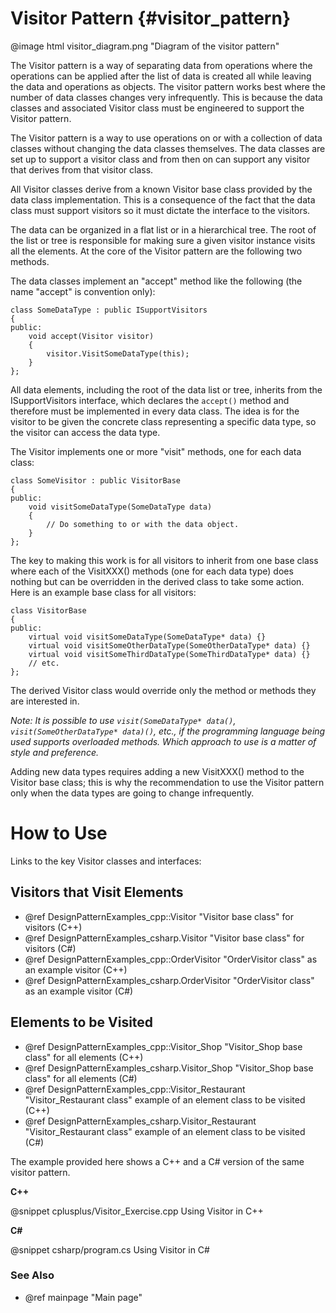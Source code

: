 # Visitor Pattern {#visitor_pattern}

@image html visitor_diagram.png "Diagram of the visitor pattern"

The Visitor pattern is a way of separating data from operations where the
operations can be applied after the list of data is created all while
leaving the data and operations as objects.  The visitor pattern works best
where the number of data classes changes very infrequently.  This is because
the data classes and associated Visitor class must be engineered to support the
Visitor pattern.

The Visitor pattern is a way to use operations on or with a collection of
data classes without changing the data classes themselves.  The data classes
are set up to support a visitor class and from then on can support any visitor
that derives from that visitor class.

All Visitor classes derive from a known Visitor base class provided by the
data class implementation.  This is a consequence of the fact that the data
class must support visitors so it must dictate the interface to the visitors.

The data can be organized in a flat list or in a hierarchical tree.  The root
of the list or tree is responsible for making sure a given visitor instance
visits all the elements.  At the core of the Visitor pattern are the following
two methods.

The data classes implement an "accept" method like the following (the name
"accept" is convention only):

~~~~~~~~~~~~~~~~~~~~~~~~~~~~~~~~~~~~~~~~~~~~~~~{.cpp}
class SomeDataType : public ISupportVisitors
{
public:
    void accept(Visitor visitor)
    {
        visitor.VisitSomeDataType(this);
    }
};
~~~~~~~~~~~~~~~~~~~~~~~~~~~~~~~~~~~~~~~~~~~~~~~

All data elements, including the root of the data list or tree, inherits from
the ISupportVisitors interface, which declares the `accept()` method and
therefore must be implemented in every data class.  The idea is for the visitor
to be given the concrete class representing a specific data type, so the
visitor can access the data type.

The Visitor implements one or more "visit" methods, one for each data class:

~~~~~~~~~~~~~~~~~~~~~~~~~~~~~~~~~~~~~~~~~~~~~~~{.cpp}
class SomeVisitor : public VisitorBase
{
public:
    void visitSomeDataType(SomeDataType data)
    {
        // Do something to or with the data object.
    }
};
~~~~~~~~~~~~~~~~~~~~~~~~~~~~~~~~~~~~~~~~~~~~~~~

The key to making this work is for all visitors to inherit from one base class
where each of the VisitXXX() methods (one for each data type) does nothing but
can be overridden in the derived class to take some action.  Here is an example
base class for all visitors:

~~~~~~~~~~~~~~~~~~~~~~~~~~~~~~~~~~~~~~~~~~~~~~~{.cpp}
class VisitorBase
{
public:
    virtual void visitSomeDataType(SomeDataType* data) {}
    virtual void visitSomeOtherDataType(SomeOtherDataType* data) {}
    virtual void visitSomeThirdDataType(SomeThirdDataType* data) {}
    // etc.
};
~~~~~~~~~~~~~~~~~~~~~~~~~~~~~~~~~~~~~~~~~~~~~~~

The derived Visitor class would override only the method or methods they are
interested in.

*Note: It is possible to use `visit(SomeDataType* data()`, `visit(SomeOtherDataType* data)()`,
etc., if the programming language being used supports overloaded methods.
Which approach to use is a matter of style and preference.*

Adding new data types requires adding a new VisitXXX() method to the Visitor
base class; this is why the recommendation to use the Visitor pattern only when
the data types are going to change infrequently.

# How to Use

Links to the key Visitor classes and interfaces:

## Visitors that Visit Elements
- @ref DesignPatternExamples_cpp::Visitor "Visitor base class" for visitors (C++)
- @ref DesignPatternExamples_csharp.Visitor "Visitor base class" for visitors (C#)
- @ref DesignPatternExamples_cpp::OrderVisitor "OrderVisitor class" as an example visitor (C++)
- @ref DesignPatternExamples_csharp.OrderVisitor "OrderVisitor class" as an example visitor (C#)

## Elements to be Visited
- @ref DesignPatternExamples_cpp::Visitor_Shop "Visitor_Shop base class" for all elements (C++)
- @ref DesignPatternExamples_csharp.Visitor_Shop "Visitor_Shop base class" for all elements (C#)
- @ref DesignPatternExamples_cpp::Visitor_Restaurant "Visitor_Restaurant class" example of an element class to be visited (C++)
- @ref DesignPatternExamples_csharp.Visitor_Restaurant "Visitor_Restaurant class" example of an element class to be visited (C#)

The example provided here shows a C++ and a C# version of the same visitor
pattern.

__C++__

@snippet cplusplus/Visitor_Exercise.cpp Using Visitor in C++

__C#__

@snippet csharp/program.cs Using Visitor in C#


### See Also
- @ref mainpage "Main page"
